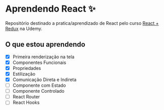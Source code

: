 # Aprendendo React :sparkles:

Repositório destinado a pratica/aprendizado de React pelo curso [React + Redux](https://www.udemy.com/course/react-redux-pt) na Udemy.

## O que estou aprendendo

- [x] Primeira renderização na tela
- [x] Componentes Funcionais
- [x] Propriedades
- [x] Estilização
- [x] Comunicação Direta e Indireta
- [ ] Componente com Estado
- [ ] Componente Controlado
- [ ] React Router
- [ ] React Hooks
